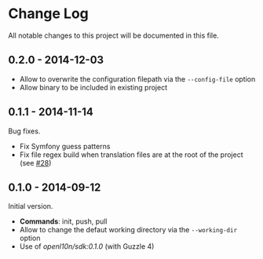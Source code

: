 # Change Log

All notable changes to this project will be documented in this file.

## 0.2.0 - 2014-12-03

- Allow to overwrite the configuration filepath via the `--config-file` option
- Allow binary to be included in existing project

## 0.1.1 - 2014-11-14

Bug fixes.

- Fix Symfony guess patterns
- Fix file regex build when translation files are at the root of the project (see [#28](https://github.com/openl10n/openl10n-cli/issues/28))

## 0.1.0 - 2014-09-12

Initial version.

- **Commands**: init, push, pull
- Allow to change the defaut working directory via the `--working-dir` option
- Use of *openl10n/sdk:0.1.0* (with Guzzle 4)
